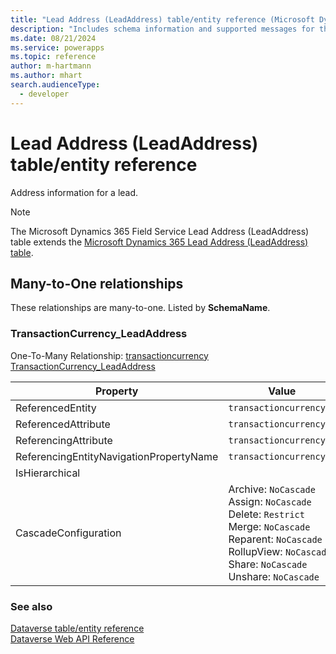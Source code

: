 ```yaml
---
title: "Lead Address (LeadAddress) table/entity reference (Microsoft Dynamics 365 Field Service)"
description: "Includes schema information and supported messages for the Lead Address (LeadAddress) table/entity with Microsoft Dynamics 365 Field Service."
ms.date: 08/21/2024
ms.service: powerapps
ms.topic: reference
author: m-hartmann
ms.author: mhart
search.audienceType: 
  - developer
---
```


# Lead Address (LeadAddress) table/entity reference

Address information for a lead.

> [!NOTE]
> The Microsoft Dynamics 365 Field Service Lead Address (LeadAddress) table extends the [Microsoft Dynamics 365 Lead Address (LeadAddress) table](/dynamics365/developer/entities/leadaddress).




## Many-to-One relationships

These relationships are many-to-one. Listed by **SchemaName**.

### <a name="BKMK_TransactionCurrency_LeadAddress"></a> TransactionCurrency_LeadAddress

One-To-Many Relationship: [transactioncurrency TransactionCurrency_LeadAddress](transactioncurrency.md#BKMK_TransactionCurrency_LeadAddress)

|Property|Value|
|---|---|
|ReferencedEntity|`transactioncurrency`|
|ReferencedAttribute|`transactioncurrencyid`|
|ReferencingAttribute|`transactioncurrencyid`|
|ReferencingEntityNavigationPropertyName|`transactioncurrencyid`|
|IsHierarchical||
|CascadeConfiguration|Archive: `NoCascade`<br />Assign: `NoCascade`<br />Delete: `Restrict`<br />Merge: `NoCascade`<br />Reparent: `NoCascade`<br />RollupView: `NoCascade`<br />Share: `NoCascade`<br />Unshare: `NoCascade`|



### See also

[Dataverse table/entity reference](../about-entity-reference.md)  
[Dataverse Web API Reference](/power-apps/developer/data-platform/webapi/reference/about)   

